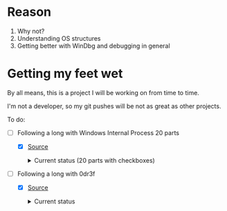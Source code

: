 # Reason

1. Why not?
2. Understanding OS structures
3. Getting better with WinDbg and debugging in general


# Getting my feet wet

By all means, this is a project I will be working on from time to time.

I'm not a developer, so my git pushes will be not as great as other projects.

To do:

* [ ] Following a long with Windows Internal Process 20 parts
  * [x] [Source](https://www.youtube.com/watch?v=4AkzIbmI3q4&list=PLhx7-txsG6t5i-kIZ_hwJSgZrnka4GXvn&index=1)

    <details><summary>Current status (20 parts with checkboxes)</summary>

    * [x] part 01
      - Skipped because legacy code. Check the notes in Part-01
    * [ ] part 02
    * [ ] part 03
    * [ ] part 04
    * [ ] part 05
    * [ ] part 06
    * [ ] part 07
    * [ ] part 08
    * [ ] part 09
    * [ ] part 10
    * [ ] part 11
    * [ ] part 12
    * [ ] part 13
    * [ ] part 14
    * [ ] part 15
    * [ ] part 16
    * [ ] part 17
    * [ ] part 18
    * [ ] part 19
    * [ ] part 20
  </details>


* [ ] Following a long with 0dr3f
  * [x] [Source](https://0dr3f.github.io/2023/07/14/HEVD_Win10_22H2_ArbitraryOverwrite/)


    <details><summary>Current status</summary>

    * [ ] Token impersonation
    * [ ] Understanding and making debuggable concepts:
      * [ ] SMEP & SMAP
    * [ ]  
    </details>

